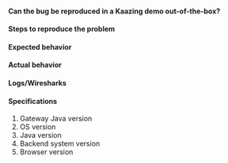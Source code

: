 #### Can the bug be reproduced in a Kaazing demo out-of-the-box?

#### Steps to reproduce the problem

#### Expected behavior

#### Actual behavior

#### Logs/Wiresharks

#### Specifications 

1) Gateway Java version
2) OS version
3) Java version
4) Backend system version
5) Browser version
